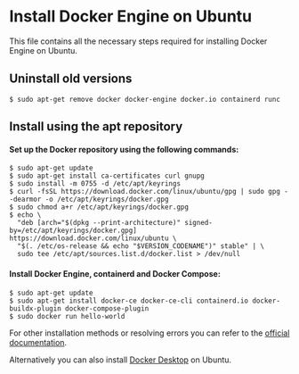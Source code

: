 # Install Docker Engine on Ubuntu
This file contains all the necessary steps required for installing Docker Engine on Ubuntu. 

## Uninstall old versions
```
$ sudo apt-get remove docker docker-engine docker.io containerd runc
```

## Install using the apt repository
#### Set up the Docker repository using the following commands:
```
$ sudo apt-get update
$ sudo apt-get install ca-certificates curl gnupg
$ sudo install -m 0755 -d /etc/apt/keyrings
$ curl -fsSL https://download.docker.com/linux/ubuntu/gpg | sudo gpg --dearmor -o /etc/apt/keyrings/docker.gpg
$ sudo chmod a+r /etc/apt/keyrings/docker.gpg
$ echo \
  "deb [arch="$(dpkg --print-architecture)" signed-by=/etc/apt/keyrings/docker.gpg] https://download.docker.com/linux/ubuntu \
  "$(. /etc/os-release && echo "$VERSION_CODENAME")" stable" | \
  sudo tee /etc/apt/sources.list.d/docker.list > /dev/null
```
#### Install Docker Engine, containerd and Docker Compose:
```
$ sudo apt-get update
$ sudo apt-get install docker-ce docker-ce-cli containerd.io docker-buildx-plugin docker-compose-plugin
$ sudo docker run hello-world
```

For other installation methods or resolving errors you can refer to the <a href="https://docs.docker.com/engine/install/ubuntu/">official documentation</a>.

Alternatively you can also install <a href="https://docs.docker.com/desktop/install/ubuntu/">Docker Desktop</a> on Ubuntu.